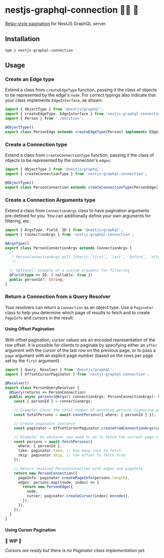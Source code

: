 # nestjs-graphql-connection 🐈‍ ⚛️ 🔗

[Relay-style pagination](https://relay.dev/graphql/connections.htm) for NestJS GraphQL server.

## Installation

```shell
npm i nestjs-graphql-connection
```

## Usage

### Create an Edge type

Extend a class from `createEdgeType` function, passing it the class of objects to be represented by the edge's `node`.
For correct typings also indicate that your class implements `EdgeInterface`, as shown:

```ts
import { ObjectType } from '@nestjs/graphql';
import { createEdgeType, EdgeInterface } from 'nestjs-graphql-connection';
import { Person } from './entities';

@ObjectType()
export class PersonEdge extends createEdgeType(Person) implements EdgeInterface<Person> {}
```

### Create a Connection type

Extend a class from `createConnectionType` function, passing it the class of objects to be represented by the
connection's `edges`:

```ts
import { ObjectType } from '@nestjs/graphql';
import { createConnectionType } from 'nestjs-graphql-connection';

@ObjectType()
export class PersonConnection extends createConnectionType(PersonEdge) {}
```

### Create a Connection Arguments type

Extend a class from `ConnectionArgs` class to have pagination arguments pre-defined for you. You can additionally
define your own arguments for filtering, etc.

```ts
import { ArgsType, Field, ID } from '@nestjs/graphql';
import { ConnectionArgs } from 'nestjs-graphql-connection';

@ArgsType()
export class PersonConnectionArgs extends ConnectionArgs {
  /*
   * PersonConnectionArgs will inherit `first`, `last`, `before`, `after`, and `page` fields from ConnectionArgs
   */

  // Optional: example of a custom argument for filtering
  @Field(type => ID, { nullable: true })
  public personId?: string;
}
```

### Return a Connection from a Query Resolver

Your resolvers can return a `Connection` as an object type. Use a `Paginator` class to help you determine which page
of results to fetch and to create `PageInfo` and cursors in the result.

#### Using Offset Pagination

With offset pagination, cursor values are an encoded representation of the row offset. It is possible for clients to
paginate by specifying either an `after` argument with the cursor of the last row on the previous page, or to pass a
`page` argument with an explicit page number (based on the rows per page set by the `first` argument).

```ts
import { Query, Resolver } from '@nestjs/graphql';
import { OffsetCursorPaginator } from 'nestjs-graphql-connection';

@Resolver()
export class PersonQueryResolver {
  @Query(returns => PersonConnection)
  public async persons(@Args() connectionArgs: PersonConnectionArgs): Promise<PersonConnection> {
    const { personId } = connectionArgs;

    // Example: Count the total number of matching persons (ignoring pagination)
    const totalPersons = await countPersons({ where: { personId } });

    // Create paginator instance
    const paginator = OffsetCursorPaginator.createFromConnectionArgs(connectionArgs, totalPersons);

    // Example: Do whatever you need to do to fetch the current page of persons
    const persons = await fetchPersons({
      where: { personId },
      take: paginator.take, // how many rows to fetch
      skip: paginator.skip, // row offset to fetch from
    });

    // Return resolved PersonConnection with edges and pageInfo
    return new PersonConnection({
      pageInfo: paginator.createPageInfo(persons.length),
      edges: persons.map((node, index) => {
        return new PersonEdge({
          node,
          cursor: paginator.createCursor(index).encode(),
        });
      }),
    });
  }
}
```

#### Using Cursor Pagination

🚧 **WIP** 🚧

_Cursors are ready but there is no Paginator class implementation yet._

